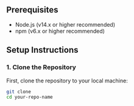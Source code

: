 ## Prerequisites

- Node.js (v14.x or higher recommended)
- npm (v6.x or higher recommended)

## Setup Instructions

### 1. Clone the Repository

First, clone the repository to your local machine:

```sh
git clone 
cd your-repo-name